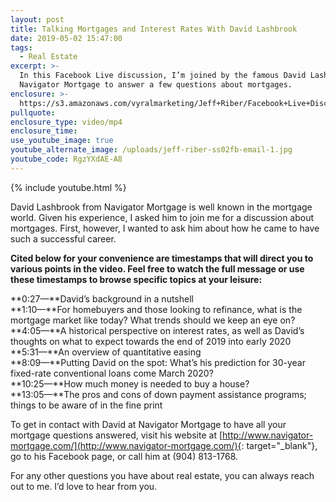 ```yaml
---
layout: post
title: Talking Mortgages and Interest Rates With David Lashbrook
date: 2019-05-02 15:47:00
tags:
  - Real Estate
excerpt: >-
  In this Facebook Live discussion, I’m joined by the famous David Lashbrook of
  Navigator Mortgage to answer a few questions about mortgages.
enclosure: >-
  https://s3.amazonaws.com/vyralmarketing/Jeff+Riber/Facebook+Live+Discussion+on+Mortgages-+David+Lashbrook.mp4
pullquote:
enclosure_type: video/mp4
enclosure_time:
use_youtube_image: true
youtube_alternate_image: /uploads/jeff-riber-ss02fb-email-1.jpg
youtube_code: RgzYXdAE-A8
---
```


{% include youtube.html %}

David Lashbrook from Navigator Mortgage is well known in the mortgage world. Given his experience, I asked him to join me for a discussion about mortgages. First, however, I wanted to ask him about how he came to have such a successful career.

**Cited below for your convenience are timestamps that will direct you to various points in the video. Feel free to watch the full message or use these timestamps to browse specific topics at your leisure:&nbsp;**

**0:27—**David’s background in a nutshell<br>**1:10—**For homebuyers and those looking to refinance, what is the mortgage market like today? What trends should we keep an eye on?<br>**4:05—**A historical perspective on interest rates, as well as David’s thoughts on what to expect towards the end of 2019 into early 2020<br>**5:31—**An overview of quantitative easing<br>**8:09—**Putting David on the spot: What’s his prediction for 30-year fixed-rate conventional loans come March 2020?<br>**10:25—**How much money is needed to buy a house?<br>**13:05—**The pros and cons of down payment assistance programs; things to be aware of in the fine print

To get in contact with David at Navigator Mortgage to have all your mortgage questions answered, visit his website at [http://www.navigator-mortgage.com/](http://www.navigator-mortgage.com/){: target="_blank"}, go to his Facebook page, or call him at (904) 813-1768.

For any other questions you have about real estate, you can always reach out to me. I’d love to hear from you.
